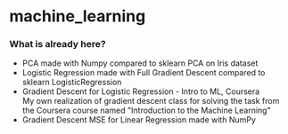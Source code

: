 # machine_learning

### What is already here?
- PCA made with Numpy compared to sklearn PCA on Iris dataset
- Logistic Regression made with Full Gradient Descent compared to sklearn LogisticRegression
- Gradient Descent for Logistic Regression - Intro to ML, Coursera <br>
 My own realization of gradient descent class for solving the task from the Coursera course named "Introduction to the Machine Learning"
- Gradient Descent MSE for Linear Regression made with NumPy
